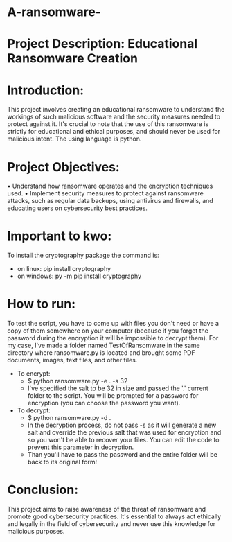 # A-ransomware-
# Project Description: Educational Ransomware Creation

# Introduction:

This project involves creating an educational ransomware to understand the workings of such malicious software and the security measures needed to protect against it. It's crucial to note that the use of this ransomware is strictly for educational and ethical purposes, and should never be used for malicious intent. The using language is python.

# Project Objectives:

• Understand how ransomware operates and the encryption techniques used.
• Implement security measures to protect against ransomware attacks, such as regular data backups, using antivirus and firewalls, and educating users on cybersecurity best practices.

# Important to kwo:

To install the cryptography package the command is:

- on linux: pip install cryptography
- on windows: py -m pip install cryptography

# How to run:
To test the script, you have to come up with files you don't need or have a copy of them somewhere on your computer (because if you forget the password during the encryption it will be impossible to decrypt them). For my case, I've made a folder named TestOfRansomware in the same directory where ransomware.py is located and brought some PDF documents, images, text files, and other files.
- To encrypt:
  - $ python ransomware.py -e . -s 32
  - I've specified the salt to be 32 in size and passed the '.' current folder to the script. You will be prompted for a password for encryption (you can choose the password you want).
- To decrypt:
  - $ python ransomware.py -d .
  - In the decryption process, do not pass -s as it will generate a new salt and override the previous salt that was used for encryption and so you won't be able to recover your files. You can edit the code to prevent this parameter in decryption.
  - Than you'll have to pass the password and the entire folder will be back to its original form!





# Conclusion:

This project aims to raise awareness of the threat of ransomware and promote good cybersecurity practices. It's essential to always act ethically and legally in the field of cybersecurity and never use this knowledge for malicious purposes.


